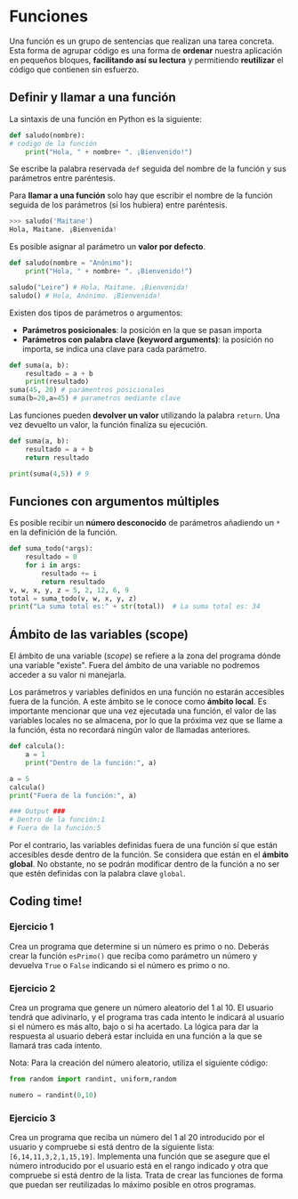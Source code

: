 # Funciones
Una función es un grupo de sentencias que realizan una tarea concreta. Esta forma de agrupar código es una forma de **ordenar** nuestra aplicación en pequeños bloques, **facilitando así su lectura** y permitiendo **reutilizar** el código que contienen sin esfuerzo.

## Definir y llamar a una función

La sintaxis de una función en Python es la siguiente:

```python
def saludo(nombre):
# codigo de la función
    print("Hola, " + nombre+ ". ¡Bienvenido!")
```
	
Se escribe la palabra reservada `def` seguida del nombre de la función y sus parámetros entre paréntesis.

Para **llamar a una función** solo hay que escribir el nombre de la función seguida de los parámetros (si los hubiera) entre paréntesis.

```python
>>> saludo('Maitane')
Hola, Maitane. ¡Bienvenida!
```

Es posible asignar al parámetro un **valor por defecto**.

```python
def saludo(nombre = "Anónimo"):  
    print("Hola, " + nombre+ ". ¡Bienvenido!")

saludo("Leire") # Hola, Maitane. ¡Bienvenida!
saludo() # Hola, Anónimo. ¡Bienvenida!
```
Existen dos tipos de parámetros o argumentos:

- **Parámetros posicionales**: la posición en la que se pasan importa
- **Parámetros con palabra clave (keyword arguments)**: la posición no
   importa, se indica una clave para cada parámetro.

```python
def suma(a, b):
	resultado = a + b
	print(resultado)
suma(45, 20) # parámentros posicionales
suma(b=20,a=45) # parametros mediante clave
```

Las funciones pueden **devolver un valor** utilizando la palabra `return`. Una vez devuelto un valor, la función finaliza su ejecución.

```python
def suma(a, b):
	resultado = a + b
	return resultado

print(suma(4,5)) # 9
```

## Funciones con argumentos múltiples

Es posible recibir un **número desconocido** de parámetros añadiendo un `*` en la definición de la función.

```python
def suma_todo(*args):
    resultado = 0
    for i in args:
        resultado += i
        return resultado
v, w, x, y, z = 5, 2, 12, 6, 9
total = suma_todo(v, w, x, y, z)
print("La suma total es:" + str(total))  # La suma total es: 34
```

## Ámbito de las variables (scope)
El ámbito de una variable (*scope*) se refiere a la zona del programa dónde una variable "existe". Fuera del ámbito de una variable no podremos acceder a su valor ni manejarla.

Los parámetros y variables definidos en una función no estarán accesibles fuera de la función. A este ámbito se le conoce como **ámbito local**. Es importante mencionar que una vez ejecutada una función, el valor de las variables locales no se almacena, por lo que la próxima vez que se llame a la función, ésta no recordará ningún valor de llamadas anteriores.

```python
def calcula():
    a = 1
    print("Dentro de la función:", a)

a = 5
calcula()
print("Fuera de la función:", a)

### Output ###
# Dentro de la función:1
# Fuera de la función:5
```

Por el contrario, las variables definidas fuera de una función sí que están accesibles desde dentro de la función. Se considera que están en el **ámbito global**. No obstante, no se podrán modificar dentro de la función a no ser que estén definidas con la palabra clave `global`.

## Coding time!

### Ejercicio 1
Crea un programa que determine si un número es primo o no. Deberás crear la función `esPrimo()` que reciba como parámetro un número y devuelva `True` o `False` indicando si el número es primo o no.

### Ejercicio 2
Crea un programa que genere un número aleatorio del 1 al 10. El usuario tendrá que adivinarlo, y el programa tras cada intento le indicará al usuario si el número es más alto, bajo o si ha acertado. La lógica para dar la respuesta al usuario deberá estar incluida en una función a la que se llamará tras cada intento.

Nota: Para la creación del número aleatorio, utiliza el siguiente código:

```python
from random import randint, uniform,random

numero = randint(0,10)
```

### Ejercicio 3
Crea un programa que reciba un número del 1 al 20 introducido por el usuario y compruebe si está dentro de la siguiente lista: `[6,14,11,3,2,1,15,19]`. Implementa una función que se asegure que el número introducido por el usuario está en el rango indicado y otra que compruebe si está dentro de la lista. Trata de crear las funciones de forma que puedan ser reutilizadas lo máximo posible en otros programas.
